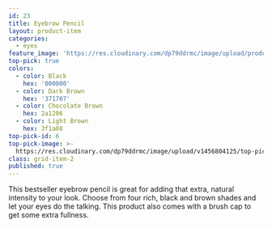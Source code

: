 ```yaml
---
id: 23
title: Eyebrow Pencil
layout: product-item
categories:
  - eyes
feature_image: 'https://res.cloudinary.com/dp79ddrmc/image/upload/products/eyeBrowPencil.jpg'
top-pick: true
colors:
  - color: Black
    hex: '000000'
  - color: Dark Brown
    hex: '371707'
  - color: Chocolate Brown
    hex: 2a1206
  - color: Light Brown
    hex: 3f1a08
top-pick-id: 6
top-pick-image: >-
  https://res.cloudinary.com/dp79ddrmc/image/upload/v1456804125/top-pick/eyebrowPencil.jpg
class: grid-item-2
published: true
---
```

This bestseller eyebrow pencil is great for adding that extra, natural intensity to your look. Choose from four rich, black and brown shades and let your eyes do the talking. This product also comes with a brush cap to get some extra fullness.
